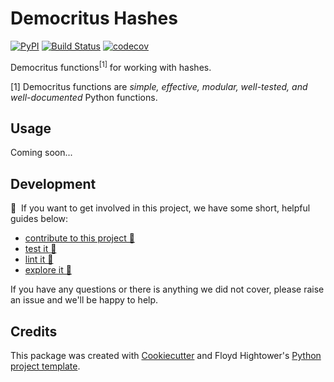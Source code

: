 # Democritus Hashes

[![PyPI](https://img.shields.io/pypi/v/d8s-hashes.svg)](https://pypi.python.org/pypi/d8s-hashes)
[![Build Status](https://travis-ci.com/democritus-project/d8s-hashes.svg?branch=main)](https://travis-ci.com/democritus-project/d8s-hashes)
[![codecov](https://codecov.io/gh/democritus-project/d8s-hashes/branch/main/graph/badge.svg?token=V0WOIXRGMM)](https://codecov.io/gh/democritus-project/d8s-hashes)

Democritus functions<sup>[1]</sup> for working with hashes.

[1] Democritus functions are <i>simple, effective, modular, well-tested, and well-documented</i> Python functions.

## Usage

Coming soon...

## Development

👋 &nbsp;If you want to get involved in this project, we have some short, helpful guides below:

- [contribute to this project 🥇][contributing]
- [test it 🧪][local-dev]
- [lint it 🧹][local-dev]
- [explore it 🔭][local-dev]

If you have any questions or there is anything we did not cover, please raise an issue and we'll be happy to help.

## Credits

This package was created with [Cookiecutter](https://github.com/audreyr/cookiecutter) and Floyd Hightower's [Python project template](https://github.com/fhightower-templates/python-project-template).

[contributing]: https://github.com/democritus-project/.github/blob/main/CONTRIBUTING.md#contributing-a-pr-
[local-dev]: https://github.com/democritus-project/.github/blob/main/CONTRIBUTING.md#local-development-
